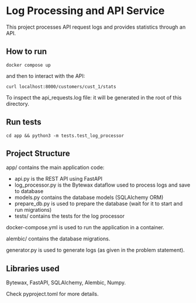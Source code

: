 # Log Processing and API Service

This project processes API request logs and provides statistics through an API.

## How to run
```
docker compose up
```

and then to interact with the API:
```
curl localhost:8000/customers/cust_1/stats
```

To inspect the api_requests.log file: it will be generated in the root of this directory.

## Run tests
```
cd app && python3 -m tests.test_log_processor
```

## Project Structure

app/ contains the main application code:

- api.py is the REST API using FastAPI
- log_processor.py is the Bytewax dataflow used to process logs and save to database
- models.py contains the database models (SQLAlchemy ORM)
- prepare_db.py is used to prepare the database (wait for it to start and run migrations)
- tests/ contains the tests for the log processor


docker-compose.yml is used to run the application in a container.

alembic/ contains the database migrations.

generator.py is used to generate logs (as given in the problem statement).

## Libraries used

Bytewax, FastAPI, SQLAlchemy, Alembic, Numpy.

Check pyproject.toml for more details.
